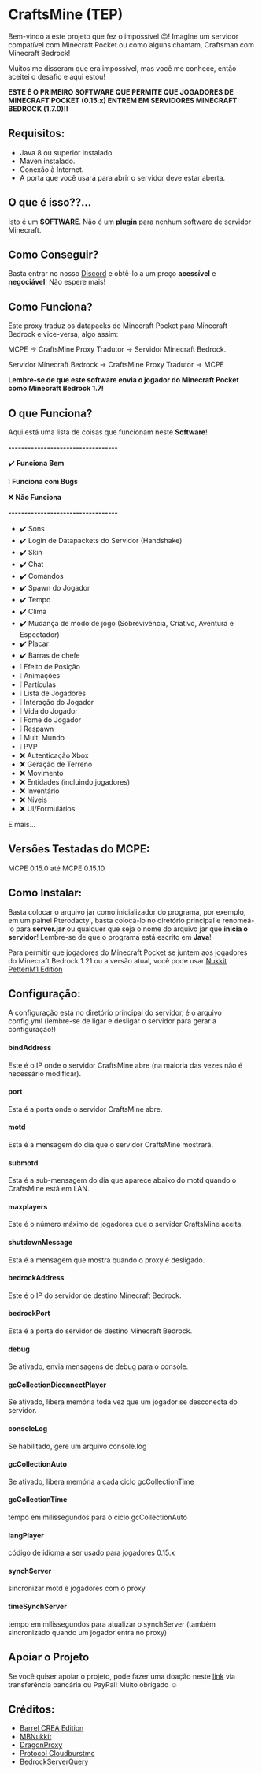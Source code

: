 # CraftsMine (TEP)
Bem-vindo a este projeto que fez o impossível 😉! Imagine um servidor compatível com Minecraft Pocket ou como alguns chamam, Craftsman com Minecraft Bedrock!

Muitos me disseram que era impossível, mas você me conhece, então aceitei o desafio e aqui estou!

**ESTE É O PRIMEIRO SOFTWARE QUE PERMITE QUE JOGADORES DE MINECRAFT POCKET (0.15.x) ENTREM EM SERVIDORES MINECRAFT BEDROCK (1.7.0)!!**

## Requisitos:
- Java 8 ou superior instalado.
- Maven instalado.
- Conexão à Internet.
- A porta que você usará para abrir o servidor deve estar aberta.

## O que é isso??...
Isto é um **SOFTWARE**. Não é um **plugin** para nenhum software de servidor Minecraft.

## Como Conseguir?
Basta entrar no nosso [Discord](https://discord.com/invite/mrmHcwxXff) e obtê-lo a um preço **acessível** e **negociável**! Não espere mais!

## Como Funciona?
Este proxy traduz os datapacks do Minecraft Pocket para Minecraft Bedrock e vice-versa, algo assim:

MCPE -> CraftsMine Proxy Tradutor -> Servidor Minecraft Bedrock.

Servidor Minecraft Bedrock -> CraftsMine Proxy Tradutor -> MCPE

**Lembre-se de que este software envia o jogador do Minecraft Pocket como Minecraft Bedrock 1.7!**

## O que Funciona?
Aqui está uma lista de coisas que funcionam neste **Software**!

**----------------------------------**

✔️ **Funciona Bem**

❕ **Funciona com Bugs**

❌ **Não Funciona**

**----------------------------------**

  - ✔️ Sons
  - ✔️ Login de Datapackets do Servidor (Handshake)
  - ✔️ Skin
  - ✔️ Chat
  - ✔️ Comandos
  - ✔️ Spawn do Jogador
  - ✔️ Tempo
  - ✔️ Clima
  - ✔️ Mudança de modo de jogo (Sobrevivência, Criativo, Aventura e Espectador)
  - ✔️ Placar
  - ✔️ Barras de chefe
  - ❕ Efeito de Posição
  - ❕ Animações
  - ❕ Partículas
  - ❕ Lista de Jogadores
  - ❕ Interação do Jogador
  - ❕ Vida do Jogador
  - ❕ Fome do Jogador
  - ❕ Respawn
  - ❕ Multi Mundo
  - ❕ PVP
  - ❌ Autenticação Xbox
  - ❌ Geração de Terreno
  - ❌ Movimento
  - ❌ Entidades (incluindo jogadores)
  - ❌ Inventário
  - ❌ Níveis
  - ❌ UI/Formulários

  E mais...

## Versões Testadas do MCPE:
MCPE 0.15.0 até MCPE 0.15.10

## Como Instalar:
Basta colocar o arquivo jar como inicializador do programa, por exemplo, em um painel Pterodactyl, basta colocá-lo no diretório principal e renomeá-lo para **server.jar** ou qualquer que seja o nome do arquivo jar que **inicia o servidor**! Lembre-se de que o programa está escrito em **Java**!

Para permitir que jogadores do Minecraft Pocket se juntem aos jogadores do Minecraft Bedrock 1.21 ou a versão atual, você pode usar [Nukkit PetteriM1 Edition](https://github.com/PetteriM1/NukkitPetteriM1Edition/)

## Configuração:
A configuração está no diretório principal do servidor, é o arquivo config.yml (lembre-se de ligar e desligar o servidor para gerar a configuração!)

#### bindAddress
Este é o IP onde o servidor CraftsMine abre (na maioria das vezes não é necessário modificar).

#### port
Esta é a porta onde o servidor CraftsMine abre.

#### motd
Esta é a mensagem do dia que o servidor CraftsMine mostrará.

#### submotd
Esta é a sub-mensagem do dia que aparece abaixo do motd quando o CraftsMine está em LAN.

#### maxplayers
Este é o número máximo de jogadores que o servidor CraftsMine aceita.

#### shutdownMessage
Esta é a mensagem que mostra quando o proxy é desligado.

#### bedrockAddress
Este é o IP do servidor de destino Minecraft Bedrock.

#### bedrockPort
Esta é a porta do servidor de destino Minecraft Bedrock.

#### debug
Se ativado, envia mensagens de debug para o console.

#### gcCollectionDiconnectPlayer
Se ativado, libera memória toda vez que um jogador se desconecta do servidor.

#### consoleLog
Se habilitado, gere um arquivo console.log

#### gcCollectionAuto
Se ativado, libera memória a cada ciclo gcCollectionTime

#### gcCollectionTime
tempo em milissegundos para o ciclo gcCollectionAuto

#### langPlayer
código de idioma a ser usado para jogadores 0.15.x

#### synchServer
sincronizar motd e jogadores com o proxy

#### timeSynchServer
tempo em milissegundos para atualizar o synchServer (também sincronizado quando um jogador entra no proxy)

## Apoiar o Projeto

Se você quiser apoiar o projeto, pode fazer uma doação neste [link](https://creadoresgames.blogspot.com/p/donaciones.html) via transferência bancária ou PayPal!
Muito obrigado ☺️

## Créditos:

  - [Barrel CREA Edition](https://github.com/Trollhunters501/Barrel-CREA-Edition/)
  - [MBNukkit](https://github.com/Trollhunters501/MBNukkit/)
  - [DragonProxy](https://github.com/robske110/DragonProxy/)
  - [Protocol Cloudburstmc](https://github.com/CloudburstMC/Protocol/)
  - [BedrockServerQuery](https://github.com/justin-eckenweber/BedrockServerQuery)
